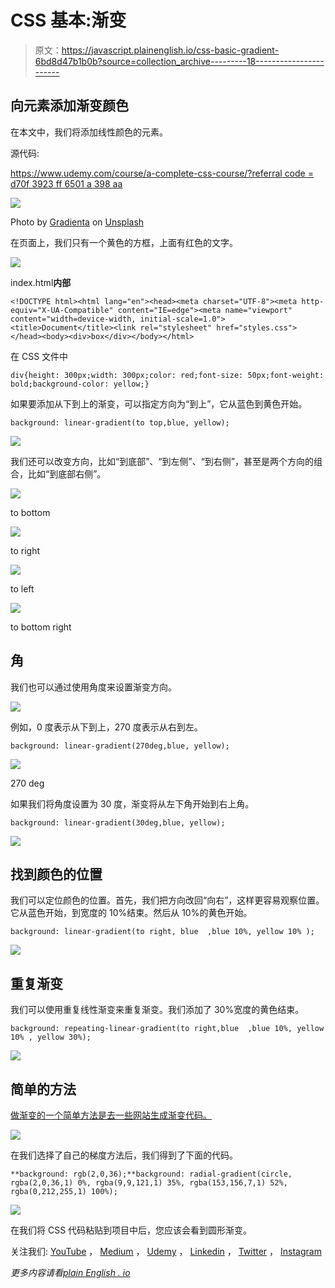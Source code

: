 # CSS 基本:渐变

> 原文：<https://javascript.plainenglish.io/css-basic-gradient-6bd8d47b1b0b?source=collection_archive---------18----------------------->

## 向元素添加渐变颜色

在本文中，我们将添加线性颜色的元素。

源代码:

[https://www.udemy.com/course/a-complete-css-course/?referral code = d70f 3923 ff 6501 a 398 aa](https://www.udemy.com/course/a-complete-css-course/?referralCode=D70F3923FF6501A398AA)

![](img/7c5d56e956a64a41fc2925adefa05e0a.png)

Photo by [Gradienta](https://unsplash.com/@gradienta?utm_source=medium&utm_medium=referral) on [Unsplash](https://unsplash.com?utm_source=medium&utm_medium=referral)

在页面上，我们只有一个黄色的方框，上面有红色的文字。

![](img/38fcc416ed169e4d6b31e907e74b3ddd.png)

index.html**内部**

```
<!DOCTYPE html><html lang="en"><head><meta charset="UTF-8"><meta http-equiv="X-UA-Compatible" content="IE=edge"><meta name="viewport" content="width=device-width, initial-scale=1.0"><title>Document</title><link rel="stylesheet" href="styles.css"></head><body><div>box</div></body></html>
```

在 CSS 文件中

```
div{height: 300px;width: 300px;color: red;font-size: 50px;font-weight: bold;background-color: yellow;}
```

如果要添加从下到上的渐变，可以指定方向为“到上”，它从蓝色到黄色开始。

```
background: linear-gradient(to top,blue, yellow); 
```

![](img/a627648f7032364545815cceb1507b18.png)

我们还可以改变方向，比如“到底部”、“到左侧”、“到右侧”，甚至是两个方向的组合，比如“到底部右侧”。

![](img/1b603486e04e0b2b2930f3d93952fd69.png)

to bottom

![](img/5b513d4e13aa9eda51b12746f7f41f56.png)

to right

![](img/b473f95ab16f61a80750f8308e0ea74c.png)

to left

![](img/1cd512bf20e3934e4ec109124a6fc43a.png)

to bottom right

## 角

我们也可以通过使用角度来设置渐变方向。

![](img/ed8aefd992ee699288cfe4b199721878.png)

例如，0 度表示从下到上，270 度表示从右到左。

```
background: linear-gradient(270deg,blue, yellow);
```

![](img/4e6bac10da9b7a58fd7503d5babc3988.png)

270 deg

如果我们将角度设置为 30 度，渐变将从左下角开始到右上角。

```
background: linear-gradient(30deg,blue, yellow);
```

![](img/94cc4bf5746589efe7391d02bf09703c.png)

## 找到颜色的位置

我们可以定位颜色的位置。首先，我们把方向改回“向右”，这样更容易观察位置。它从蓝色开始，到宽度的 10%结束。然后从 10%的黄色开始。

```
background: linear-gradient(to right, blue  ,blue 10%, yellow 10% );
```

![](img/d9957736fbd09a1ec6a676c4c8137695.png)

## 重复渐变

我们可以使用重复线性渐变来重复渐变。我们添加了 30%宽度的黄色结束。

```
background: repeating-linear-gradient(to right,blue  ,blue 10%, yellow 10% , yellow 30%);
```

![](img/2b932a816b021b453696ece05f358617.png)

## 简单的方法

[做渐变的一个简单方法是去一些网站生成渐变代码。](https://cssgradient.io/)

![](img/083ce5740914d2f35e974116ed92a834.png)

在我们选择了自己的梯度方法后，我们得到了下面的代码。

```
**background: rgb(2,0,36);**background: radial-gradient(circle, rgba(2,0,36,1) 0%, rgba(9,9,121,1) 35%, rgba(153,156,7,1) 52%, rgba(0,212,255,1) 100%);
```

![](img/d69c9bc48c7bdec2547a3cdc417f4577.png)

在我们将 CSS 代码粘贴到项目中后，您应该会看到圆形渐变。

关注我们: [YouTube](https://www.youtube.com/channel/UCu4-4FnutvSHVo9WHvq80Ww?sub_confirmation=1) ， [Medium](https://ckmobile.medium.com/) ， [Udemy](https://www.udemy.com/user/cyruschan2/) ， [Linkedin](https://www.linkedin.com/company/ckmobi/) ， [Twitter](https://twitter.com/ckmobilejavasc1) ， [Instagram](https://www.instagram.com/ckmobile8050)

*更多内容请看*[*plain English . io*](http://plainenglish.io/)